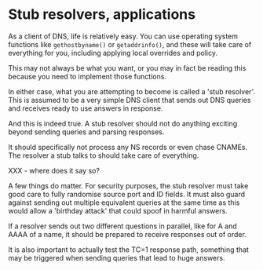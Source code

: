 # Stub resolvers, applications
As a client of DNS, life is relatively easy. You can use operating system
functions like `gethostbyname()` or `getaddrinfo()`, and these will take
care of everything for you, including applying local overrides and policy.

This may not always be what you want, or you may in fact be reading this
because you need to implement those functions.

In either case, what you are attempting to become is called a 'stub
resolver'. This is assumed to be a very simple DNS client that sends out DNS
queries and receives ready to use answers in response.

And this is indeed true. A stub resolver should not do anything exciting
beyond sending queries and parsing responses. 

It should specifically not process any NS records or even chase CNAMEs. The
resolver a stub talks to should take care of everything.

XXX - where does it say so?

A few things do matter. For security purposes, the stub resolver must take
good care to fully randomise source port and ID fields. It must also guard
against sending out multiple equivalent queries at the same time as this
would allow a 'birthday attack' that could spoof in harmful answers.

If a resolver sends out two different questions in parallel, like for A and
AAAA of a name, it should be prepared to receive responses out of order.

It is also important to actually test the TC=1 response path, something that
may be triggered when sending queries that lead to huge answers.

